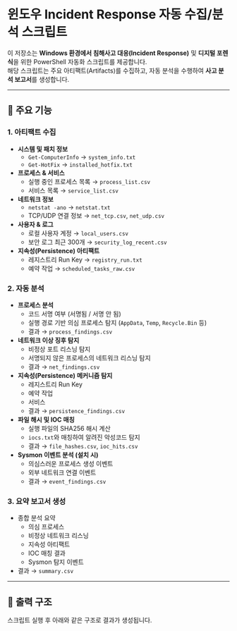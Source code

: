 # 윈도우 Incident Response 자동 수집/분석 스크립트

이 저장소는 **Windows 환경에서 침해사고 대응(Incident Response)** 및 **디지털 포렌식**을 위한 PowerShell 자동화 스크립트를 제공합니다.  
해당 스크립트는 주요 아티팩트(Artifacts)를 수집하고, 자동 분석을 수행하여 **사고 분석 보고서**를 생성합니다.

---

## 📌 주요 기능

### 1. 아티팩트 수집
- **시스템 및 패치 정보**
  - `Get-ComputerInfo` → `system_info.txt`
  - `Get-HotFix` → `installed_hotfix.txt`
- **프로세스 & 서비스**
  - 실행 중인 프로세스 목록 → `process_list.csv`
  - 서비스 목록 → `service_list.csv`
- **네트워크 정보**
  - `netstat -ano` → `netstat.txt`
  - TCP/UDP 연결 정보 → `net_tcp.csv`, `net_udp.csv`
- **사용자 & 로그**
  - 로컬 사용자 계정 → `local_users.csv`
  - 보안 로그 최근 300개 → `security_log_recent.csv`
- **지속성(Persistence) 아티팩트**
  - 레지스트리 Run Key → `registry_run.txt`
  - 예약 작업 → `scheduled_tasks_raw.csv`

### 2. 자동 분석
- **프로세스 분석**
  - 코드 서명 여부 (서명됨 / 서명 안 됨)
  - 실행 경로 기반 의심 프로세스 탐지 (`AppData`, `Temp`, `Recycle.Bin` 등)
  - 결과 → `process_findings.csv`
- **네트워크 이상 징후 탐지**
  - 비정상 포트 리스닝 탐지
  - 서명되지 않은 프로세스의 네트워크 리스닝 탐지
  - 결과 → `net_findings.csv`
- **지속성(Persistence) 메커니즘 탐지**
  - 레지스트리 Run Key
  - 예약 작업
  - 서비스
  - 결과 → `persistence_findings.csv`
- **파일 해시 및 IOC 매칭**
  - 실행 파일의 SHA256 해시 계산
  - `iocs.txt`와 매칭하여 알려진 악성코드 탐지
  - 결과 → `file_hashes.csv`, `ioc_hits.csv`
- **Sysmon 이벤트 분석 (설치 시)**
  - 의심스러운 프로세스 생성 이벤트
  - 외부 네트워크 연결 이벤트
  - 결과 → `event_findings.csv`

### 3. 요약 보고서 생성
- 종합 분석 요약
  - 의심 프로세스
  - 비정상 네트워크 리스닝
  - 지속성 아티팩트
  - IOC 매칭 결과
  - Sysmon 탐지 이벤트  
- 결과 → `summary.csv`

---

## 📂 출력 구조

스크립트 실행 후 아래와 같은 구조로 결과가 생성됩니다.


